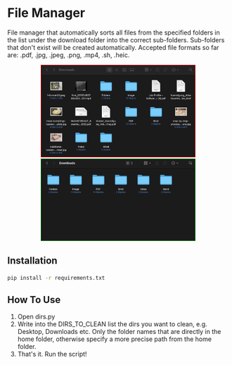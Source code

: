 # File Manager
File manager that automatically sorts all files from the specified folders in the list under the download folder into the correct sub-folders. Sub-folders that don't exist will be created automatically. Accepted file formats so far are: .pdf, .jpg, .jpeg, .png, .mp4, .sh, .heic.

<p align="center">
  <img style="border:1px solid red;" src="images/before.png" width="350" title="hover text"><br>
  <img style="border:1px solid green;" src="images/after.png" width="350" alt="accessibility text">
</p>

## Installation
```bash
pip install -r requirements.txt
```

## How To Use

1. Open dirs.py
2. Write into the DIRS_TO_CLEAN list the dirs you want to clean, e.g. Desktop, Downloads etc. Only the folder names that are directly in the home folder, otherwise specify a more precise path from the home folder.
3. That's it. Run the script!
